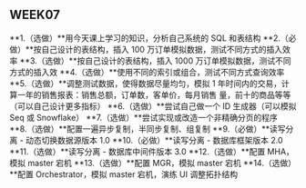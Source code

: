 ## WEEK07

**1.（选做）**用今天课上学习的知识，分析自己系统的 SQL 和表结构
**2.（必做）**按自己设计的表结构，插入 100 万订单模拟数据，测试不同方式的插入效率
**3.（选做）**按自己设计的表结构，插入 1000 万订单模拟数据，测试不同方式的插入效
**4.（选做）**使用不同的索引或组合，测试不同方式查询效率
**5.（选做）**调整测试数据，使得数据尽量均匀，模拟 1 年时间内的交易，计算一年的销售报表：销售总额，订单数，客单价，每月销售	  量，前十的商品等等（可以自己设计更多指标）
**6.（选做）**尝试自己做一个 ID 生成器（可以模拟 Seq 或 Snowflake）
**7.（选做）**尝试实现或改造一个非精确分页的程序
**8.（选做）**配置一遍异步复制，半同步复制、组复制
**9.（必做）**读写分离 - 动态切换数据源版本 1.0
**10.（必做）**读写分离 - 数据库框架版本 2.0
**11.（选做）**读写分离 - 数据库中间件版本 3.0
**12.（选做）**配置 MHA，模拟 master 宕机
**13.（选做）**配置 MGR，模拟 master 宕机
**14.（选做）**配置 Orchestrator，模拟 master 宕机，演练 UI 调整拓扑结构

